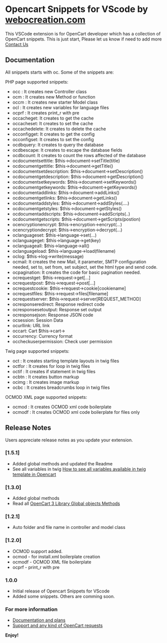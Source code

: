 # Opencart Snippets for VScode by [webocreation.com](https://webocreation.com)

This VSCode extension is for OpenCart developer which has a collection of OpenCart snippets. This is just start, Please let us know if need to add more [Contact Us](https://webocreation.com/contact)

## Documentation

All snippets starts with oc. Some of the snippets are:

PHP page supported snippets:

- occ : It creates new Controller class
- ocm : It creates new Method or function
- occm : It creates new starter Model class
- ocl : It creates new variables for language files
- ocprf : It creates print_r with pre
- occacheget: It creates to get the cache
- occacheset: It creates to set the cache
- occachedelete: It creates to delete the cache
- occonfigget: It creates to get the config
- occonfigset: It creates to set the config
- ocdbquery: It creates to query the database
- ocdbescape: It creates to escape the database fields
- ocdbcount: It creates to count the rows affected of the database
- ocdocumentsettitle: $this->document->setTitle(title)
- ocdocumentgettitle: $this->document->getTitle()
- ocdocumentsetdescription: $this->document->setDescription()
- ocdocumentgetdescription: $this->document->getDescription()
- ocdocumentsetkeywords: $this->document->setKeywords()
- ocdocumentgetkeywords: $this->document->getKeywords()
- ocdocumentaddlinks: $this->document->addLinks()
- ocdocumentgetlinks: $this->document->getLinks()
- ocdocumentaddstyles: $this->document->addStyles(....)
- ocdocumentgetstyles: $this->document->getStyles()
- ocdocumentaddscripts: $this->document->addScripts(..)
- ocdocumentgetscripts: $this->document->getScripts(postion)
- ocencryptionencrypt: $this->encryption->encrypt(...)
- ocencryptiondecrypt: $this->encryption->decrypt(...)
- oclanguageset: $this->language->set(...)
- oclanguageget: $this->language->get(key)
- oclanguageall: $this->language->all()
- oclanguageload: $this->language->load(filename)
- oclog: $this->log->write(message)
- ocmail: It creates the new Mail, it parameter, SMTP configuration needed, set to, set from, set subject, set the html type and send code.
- ocpagination: It creates the code for basic pagination needed.
- ocrequestget: $this->request->get[...]
- ocrequestpost: $this->request->post[...]
- ocrequestcookie: $this->request->cookie[cookiename]
- ocrequestfiles: $this->request->files[filename]
- ocrequestserver: $this->request->server[REQUEST_METHOD]
- ocresponseredirect: Response redirect code
- ocresponsesetoutput: Response set output
- ocresponsejson: Response JSON code
- ocsession: Session Data
- ocurllink: URL link
- occart: Cart $this->cart->
- occurrency: Currency format 
- occheckuserpermission: Check user permission

Twig page supported snippets:

- oct : It creates starting template layouts in twig files
- octfor : It creates for loop in twig files
- octif : It creates if statement in twig files
- ocbtn : It creates button markup
- ocimg : It creates image markup
- ocbc : It creates breadcrumbs loop in twig files

OCMOD XML page supported snippets:

- ocmod : It creates OCMOD xml code boilerplate
- ocmodf : It creates OCMOD xml code boilerplate for files only

## Release Notes

Users appreciate release notes as you update your extension.

### [1.5.1]

- Added global methods and updated the Readme
- See all variables in twig [How to see all variables available in twig template in Opencart](https://webocreation.com/blog/how-to-see-all-variables/)

### [1.3.0]

- Added global methods
- Read all [OpenCart 3 Library Global objects Methods](https://webocreation.com/blog/opencart-library-global-methods/)

### [1.2.1]

- Auto folder and file name in controller and model class

### [1.2.0]

- OCMOD support added.
- ocmod - for install.xml boilerplate creation
- ocmodf - OCMOD XML file boilerplate
- ocprf - print_r with pre

### 1.0.0

- Initial release of Opencart Snippets for VScode
- Added some snippets. Others are comming soon.

### For more information

- [Documentation and plans](https://webocreation.com/blog/opencart-code-snippets-vscode-extensions)
- [Support and any kind of OpenCart requests](https://webocreation.com/contact)

**Enjoy!**
